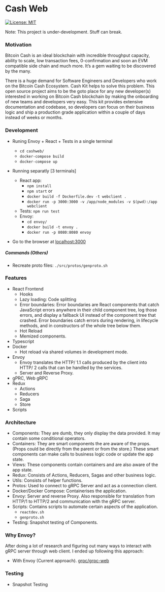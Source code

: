 <h1> Cash Web </h1>

[![License: MIT](https://img.shields.io/badge/License-MIT-yellow.svg)](https://opensource.org/licenses/MIT)

Note: This project is under-development. Stuff can break.

<h3>Motivation</h3>

Bitcoin Cash is an ideal blockchain with incredible throughput capacity, ability to scale, low transaction fees, 0-confirmation and soon an EVM compatible side chain and much more. It’s a gem waiting to be discovered by the many.

There is a huge demand for Software Engineers and Developers who work on the Bitcoin Cash Ecosystem. Cash Kit helps to solve this problem. This open source project aims to be the goto place for any new developer(s) interested in working on Bitcoin Cash blockchain by making the onboarding of new teams and developers very easy. This kit provides extensive documentation and codebase, so developers can focus on their business logic and ship a production grade application within a couple of days instead of weeks or months.

<h3> Development </h3>

- Runing Envoy + React + Tests in a single terminal
  - `cd cashweb/`
  - `docker-compose build`
  - `docker-compose up`

- Running separatly [3 terminals]
  - React app:
    - `npm install`
    - `npm start`
    or
    - `docker build -f Dockerfile.dev -t webclient .`
    - `docker run -p 3000:3000 -v /app/node_modules -v $(pwd):/app webclient`
  - Tests: `npm run test`
  - Envoy:
    - `cd envoy/`
    - `docker build -t envoy .`
    - `docker run -p 8080:8080 envoy`


- Go to the browser at [localhost:3000](http://localhost:3000)


<h5> Commands (Others) </h5>

- Recreate proto files: `./src/protos/genproto.sh`


<h3> Features </h3>

- React Frontend
  - Hooks
  - Lazy loading: Code splitting
  - Error boundaries: Error boundaries are React components that catch JavaScript errors anywhere in their child component tree, log those errors, and display a fallback UI instead of the component tree that crashed. Error boundaries catch errors during rendering, in lifecycle methods, and in constructors of the whole tree below them.
  - Hot Reload
  - Memized components.
- Typescript
- Docker
  - Hot reload via shared volumes in development mode.
- Envoy
  - Envoy translates the HTTP/ 1.1 calls produced by the client into HTTP/ 2 calls that can be handled by the services.
  - Server and Reverse Proxy.
- gPRC, Web gRPC
- Redux
  - Actions
  - Reducers
  - Saga
  - Store
- Scripts

<h3> Architecture </h3>

- Components: They are dumb, they only display the data provided. It may contain some conditional operators. 
- Containers: They are smart components the are aware of the props. (Props could be directly from the parent or from the store.) These smart components can make calls to business logic code or update the app state.
- Views: These components contain containers and are also aware of the app state.
- Redux: Consists of Actions, Reducers, Sagas and other business logic.
- Utils: Consists of helper functions.
- Protos: Used to connect to gRPC Server and act as a connection client.
- Docker/Docker Compose: Containerises the application.
- Envoy: Server and reverse Proxy. Also responsible for translation from HTTP/1 to HTTP/2 and communication with the gRPC server.
- Scripts: Contains scripts to automate certain aspects of the application.
  - `reactdev.sh`
  - `genproto.sh`
- Testing: Snapshot testing of Components.

<h3> Why Envoy? </h3>

After doing a lot of research and figuring out many ways to interact with gRPC server through web client. I ended up following this approach:

- With Envoy (Current approach). [grpc/grpc-web](https://github.com/grpc/grpc-web/tree/master/net/grpc/gateway/examples/helloworld#configure-the-proxy)

<h3> Testing </h3>

- Snapshot Testing

